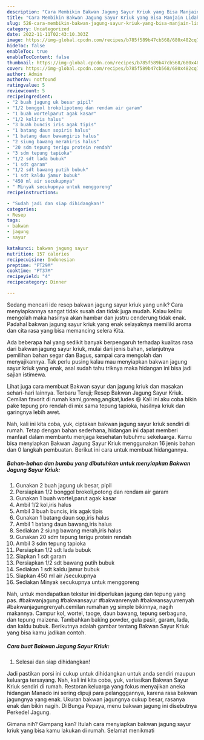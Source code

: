 ```yaml
---
description: "Cara Membikin Bakwan Jagung Sayur Kriuk yang Bisa Manjain Lidah"
title: "Cara Membikin Bakwan Jagung Sayur Kriuk yang Bisa Manjain Lidah"
slug: 526-cara-membikin-bakwan-jagung-sayur-kriuk-yang-bisa-manjain-lidah
category: Uncategorized
date: 2022-11-11T02:43:10.303Z
image: https://img-global.cpcdn.com/recipes/b785f589b47cb568/680x482cq70/bakwan-jagung-sayur-kriuk-foto-resep-utama.jpg
hideToc: false
enableToc: true
enableTocContent: false
thumbnail: https://img-global.cpcdn.com/recipes/b785f589b47cb568/680x482cq70/bakwan-jagung-sayur-kriuk-foto-resep-utama.jpg
cover: https://img-global.cpcdn.com/recipes/b785f589b47cb568/680x482cq70/bakwan-jagung-sayur-kriuk-foto-resep-utama.jpg
author: Admin
authorAv: notfound
ratingvalue: 5
reviewcount: 5
recipeingredient:
- "2 buah jagung uk besar pipil"
- "1/2 bonggol brokolipotong dan rendam air garam"
- "1 buah wortelparut agak kasar"
- "1/2 koliris halus"
- "3 buah buncis iris agak tipis"
- "1 batang daun sopiris halus"
- "1 batang daun bawangiris halus"
- "2 siung bawang merahiris halus"
- "20 sdm tepung terigu protein rendah"
- "3 sdm tepung tapioka"
- "1/2 sdt lada bubuk"
- "1 sdt garam"
- "1/2 sdt bawang putih bubuk"
- "1 sdt kaldu jamur bubuk"
- "450 ml air secukupnya"
- " Minyak secukupnya untuk menggoreng"
recipeinstructions:

- "Sudah jadi dan siap dihidangkan!"
categories:
- Resep
tags:
- bakwan
- jagung
- sayur

katakunci: bakwan jagung sayur 
nutrition: 157 calories
recipecuisine: Indonesian
preptime: "PT29M"
cooktime: "PT37M"
recipeyield: "4"
recipecategory: Dinner

---
```





Sedang mencari ide resep bakwan jagung sayur kriuk yang unik? Cara menyiapkannya sangat tidak susah dan tidak juga mudah. Kalau keliru mengolah maka hasilnya akan hambar dan justru cenderung tidak enak. Padahal bakwan jagung sayur kriuk yang enak selayaknya memiliki aroma dan cita rasa yang bisa memancing selera Kita.





Ada beberapa hal yang sedikit banyak berpengaruh terhadap kualitas rasa dari bakwan jagung sayur kriuk, mulai dari jenis bahan, selanjutnya pemilihan bahan segar dan Bagus, sampai cara mengolah dan menyajikannya. Tak perlu pusing kalau mau menyiapkan bakwan jagung sayur kriuk yang enak,      asal sudah tahu triknya maka hidangan ini bisa jadi sajian istimewa.














Lihat juga cara membuat Bakwan sayur dan jagung kriuk dan masakan sehari-hari lainnya. Terbaru Teruji; Resep Bakwan Jagung Sayur Kriuk. Cemilan favorit di rumah kami,goreng,angkat,ludes 😆 Kali ini aku coba bikin pake tepung pro rendah di mix sama tepung tapioka, hasilnya kriuk dan garingnya lebih awet.






Nah, kali ini kita coba, yuk, ciptakan bakwan jagung sayur kriuk sendiri di rumah. Tetap dengan bahan sederhana, hidangan ini dapat memberi manfaat dalam membantu menjaga kesehatan tubuhmu sekeluarga. Kamu bisa menyiapkan Bakwan Jagung Sayur Kriuk menggunakan 16 jenis bahan dan 0 langkah pembuatan. Berikut ini cara untuk membuat hidangannya.

<!--inarticleads1-->

##### Bahan-bahan dan bumbu yang dibutuhkan untuk menyiapkan Bakwan Jagung Sayur Kriuk:

1. Gunakan 2 buah jagung uk besar, pipil
1. Persiapkan 1/2 bonggol brokoli,potong dan rendam air garam
1. Gunakan 1 buah wortel,parut agak kasar
1. Ambil 1/2 kol,iris halus
1. Ambil 3 buah buncis, iris agak tipis
1. Gunakan 1 batang daun sop,iris halus
1. Ambil 1 batang daun bawang,iris halus
1. Sediakan 2 siung bawang merah,iris halus
1. Gunakan 20 sdm tepung terigu protein rendah
1. Ambil 3 sdm tepung tapioka
1. Persiapkan 1/2 sdt lada bubuk
1. Siapkan 1 sdt garam
1. Persiapkan 1/2 sdt bawang putih bubuk
1. Sediakan 1 sdt kaldu jamur bubuk
1. Siapkan 450 ml air /secukupnya
1. Sediakan  Minyak secukupnya untuk menggoreng


Nah, untuk mendapatkan tekstur ini diperlukan jagung dan tepung yang pas. #bakwanjagung #bakwansayur #bakwanrenyah #bakwansayurrenyah #bakwanjagungrenyah.cemilan rumahan yg simple bikinnya, nagih makannya. Campur kol, wortel, taoge, daun bawang, tepung serbaguna, dan tepung maizena. Tambahkan baking powder, gula pasir, garam, lada, dan kaldu bubuk. Berikutnya adalah gambar tentang Bakwan Sayur Kriuk yang bisa kamu jadikan contoh. 

<!--inarticleads2-->

##### Cara buat Bakwan Jagung Sayur Kriuk:


1. Selesai dan siap dihidangkan!

Jadi pastikan porsi ini cukup untuk dihidangkan untuk anda sendiri maupun keluarga tersayang. Nah, kali ini kita coba, yuk, variasikan Bakwan Sayur Kriuk sendiri di rumah. Restoran keluarga yang fokus menyajikan aneka hidangan Manado ini sering dipuji para pelangggannya, karena rasa bakwan jagungnya yang enak. Ukuran bakwan jagungnya cukup besar, rasanya enak dan bikin nagih. Di Bunga Pepaya, menu bakwan jagung ini disebutnya Perkedel Jagung. 

Gimana nih? Gampang kan? Itulah cara menyiapkan bakwan jagung sayur kriuk yang bisa kamu lakukan di rumah. Selamat menikmati
